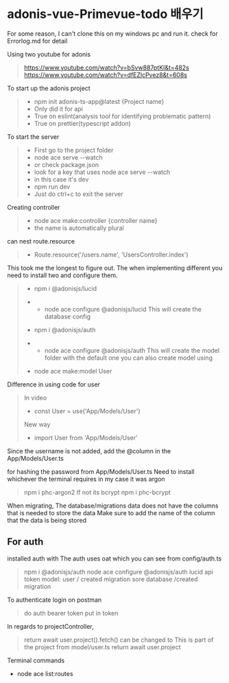 # adonis-vue-Primevue-todo 배우기

For some reason, I can't clone this on my windows pc and run it.
check for Errorlog.md for detail

Using two youtube for adonis
> https://www.youtube.com/watch?v=bSvw887ptKI&t=482s
> https://www.youtube.com/watch?v=dfEZlcPvez8&t=608s

To start up the adonis project
> - npm init adonis-ts-app@latest {Project name}
> - Only did it for api
> - True on eslint(analysis tool for identifying problematic pattern)
> - True on prettier(typescript addon)

To start the server
> - First go to the project folder
> - node ace serve --watch
> - or check package.json
> - look for a key that uses node ace serve --watch
> - in this case it's dev
> - npm run dev
> - Just do ctrl+c to exit the server

Creating controller
> - node ace make:controller {controller name}
> - the name is automatically plural

can nest route.resource
> - Route.resource('/users.name', 'UsersController.index')

This took me the longest to figure out.
The when implementing different you need to install two and configure them.
> - npm i @adonisjs/lucid
> - - node ace configure @adonisjs/lucid
> This will create the database config
>
> - npm i @adonisjs/auth
> - - node ace configure @adonisjs/auth
> This will create the model folder with the default one
> you can also create model using
>  - node ace make:model User

Difference in using code for user
> In video
>  - const User = use('App/Models/User')
>
> New way
> - import User from 'App/Models/User'

Since the username is not added,
add the @column in the App/Models/User.ts

for hashing the password from App/Models/User.ts
Need to install whichever the terminal requires
in my case it was argon
> npm i phc-argon2
If not its bcrypt
> npm i phc-bcrypt

When migrating,
The database/migrations data does not have the columns that is needed to store the data
Make sure to add the name of the column that the data is being stored

## For auth
installed auth with
The auth uses oat which you can see from config/auth.ts
> npm i @adonisjs/auth
> node ace configure @adonisjs/auth
> lucid
> api token
> model: user / created migration
> sore database /created migration

To authenticate login on postman
> do auth
> bearer token
> put in token

In regards to projectController,
> return await user.project().fetch()
can be changed to
This is part of the project from model/user.ts
> return await user.project



Terminal commands
- node ace list:routes